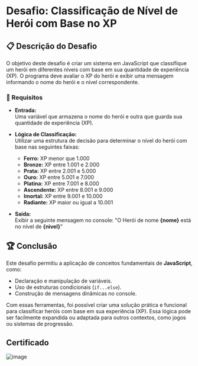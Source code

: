 # Desafio: Classificação de Nível de Herói com Base no XP

## 📋 Descrição do Desafio

O objetivo deste desafio é criar um sistema em JavaScript que classifique um herói em diferentes níveis com base em sua quantidade de experiência (XP). O programa deve avaliar o XP do herói e exibir uma mensagem informando o nome do herói e o nível correspondente.

### 🎯 Requisitos

- **Entrada:**  
  Uma variável que armazena o nome do herói e outra que guarda sua quantidade de experiência (XP).

- **Lógica de Classificação:**  
  Utilizar uma estrutura de decisão para determinar o nível do herói com base nas seguintes faixas:
  - **Ferro:** XP menor que 1.000
  - **Bronze:** XP entre 1.001 e 2.000
  - **Prata:** XP entre 2.001 e 5.000
  - **Ouro:** XP entre 5.001 e 7.000
  - **Platina:** XP entre 7.001 e 8.000
  - **Ascendente:** XP entre 8.001 e 9.000
  - **Imortal:** XP entre 9.001 e 10.000
  - **Radiante:** XP maior ou igual a 10.001

- **Saída:**  
  Exibir a seguinte mensagem no console:
  "O Herói de nome **{nome}** está no nível de **{nivel}**"  

## 🏆 Conclusão

Este desafio permitiu a aplicação de conceitos fundamentais de **JavaScript**, como:

- Declaração e manipulação de variáveis.
- Uso de estruturas condicionais (`if...else`).
- Construção de mensagens dinâmicas no console.

Com essas ferramentas, foi possível criar uma solução prática e funcional para classificar heróis com base em sua experiência (XP). Essa lógica pode ser facilmente expandida ou adaptada para outros contextos, como jogos ou sistemas de progressão.


## Certificado
![image](https://github.com/user-attachments/assets/4b1fe61d-4de1-4337-93b7-548b43362834)


